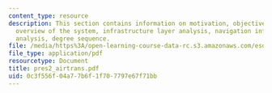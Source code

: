 ```yaml
---
content_type: resource
description: This section contains information on motivation, objective of the project,
  overview of the system, infrastructure layer analysis, navigation infrastructure
  analysis, degree sequence.
file: /media/https%3A/open-learning-course-data-rc.s3.amazonaws.com/esd-342-advanced-system-architecture-spring-2006/0c3f556f04a77b6f1f707797e67f71bb_pres2_airtrans.pdf
file_type: application/pdf
resourcetype: Document
title: pres2_airtrans.pdf
uid: 0c3f556f-04a7-7b6f-1f70-7797e67f71bb
---
```

